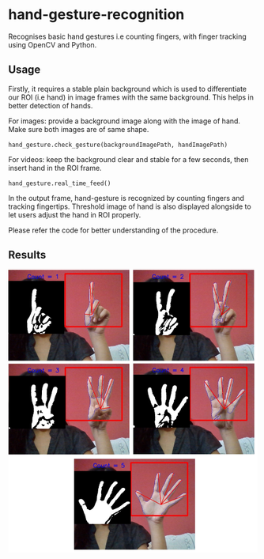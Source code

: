 # hand-gesture-recognition

Recognises basic hand gestures i.e counting fingers, with finger tracking using OpenCV and Python.


## Usage

Firstly, it requires a stable plain background which is used to differentiate our ROI (i.e hand) in image frames with the same background. This helps in better detection of hands. 

For images: provide a background image along with the image of hand. Make sure both images are of same shape.
```
hand_gesture.check_gesture(backgroundImagePath, handImagePath)
```

For videos: keep the background clear and stable for a few seconds, then insert hand in the ROI frame.
```
hand_gesture.real_time_feed()
```

In the output frame, hand-gesture is recognized by counting fingers and tracking fingertips. Threshold image of hand is also displayed alongside to let users adjust the hand in ROI properly.

Please refer the code for better understanding of the procedure.


## Results

<img src="https://github.com/Sudarshana2000/hand-gesture-recognition/blob/master/output.png" />
<br />